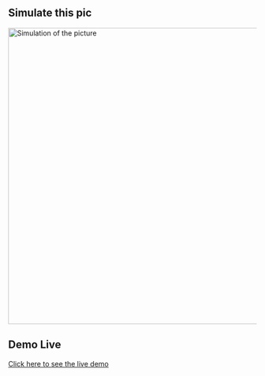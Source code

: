 ## Simulate this pic

<img src="https://drive.google.com/uc?id=1waqMM0xgKQ8PtlzAIydt3UUXjqtrWAdz" alt="Simulation of the picture" width="600">

## Demo Live

[Click here to see the live demo](https://sara3saeed.github.io/CSS-Lab2/)
